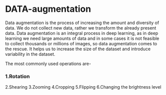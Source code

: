 # DATA-augmentation
Data augmentation is the process of increasing the amount and diversity of data. We do not collect new data, rather we transform the already present data.
Data augmentation is an integral process in deep learning, as in deep learning we need large amounts of data and in some cases it is not feasible to collect thousands or millions of images, so data augmentation comes to the rescue. It helps us to increase the size of the dataset and introduce variability in the dataset.

The most commonly used operations are-
<h3>1.Rotation</h3>
2.Shearing
3.Zooming
4.Cropping
5.Flipping
6.Changing the brightness level
